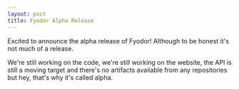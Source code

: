 ```yaml
---
layout: post
title: Fyodor Alpha Release
---
```


Excited to announce the alpha release of Fyodor! Although to be honest it's not much of a release.

<!--more-->

We're still working on the code, we're still working on the website, the API is still a moving target
and there's no artifacts available from any repositories but hey, that's why it's called alpha.